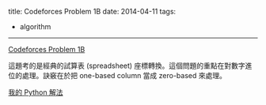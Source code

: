 title: Codeforces Problem 1B
date: 2014-04-11
tags:
- algorithm
---

[Codeforces Problem 1B](http://codeforces.com/problemset/problem/1/B)

這題考的是經典的試算表 (spreadsheet) 座標轉換。這個問題的重點在對數字進位的處理。訣竅在於把 one-based column 當成 zero-based 來處理。

[我的 Python 解法](http://codeforces.com/contest/1/submission/6457739)
